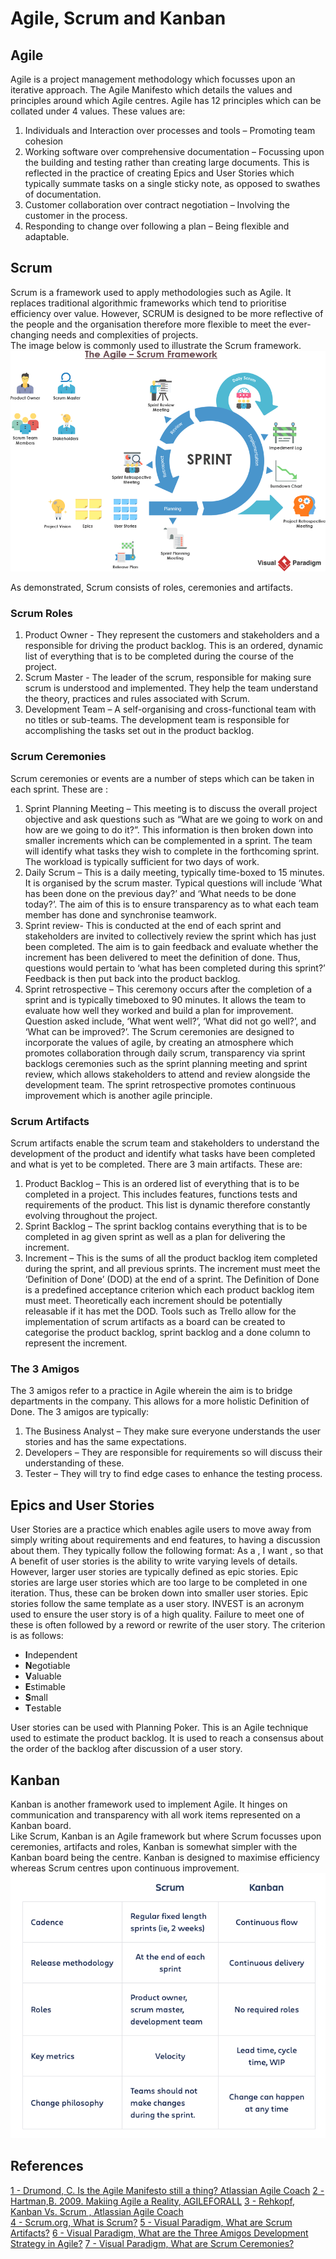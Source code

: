 # Agile, Scrum and Kanban  

## Agile
Agile is a project management methodology which focusses upon an iterative approach. 
The Agile Manifesto which details the values and principles around which Agile centres. Agile has 12 principles which can be collated under 4 values. These values are:
1. Individuals and Interaction over processes and tools – Promoting team cohesion
2. Working software over comprehensive documentation – Focussing upon the building and testing rather than creating large documents. This is reflected in the practice of creating Epics and User Stories which typically summate tasks on a single sticky note, as opposed to swathes of documentation. 
3. Customer collaboration over contract negotiation – Involving the customer in the process.
4. Responding to change over following a plan – Being flexible and adaptable. 

## Scrum
Scrum is a framework used to apply methodologies such as Agile. It replaces traditional algorithmic frameworks which tend to prioritise efficiency over value. However, SCRUM is designed to be more reflective of the people and the organisation therefore more flexible
to meet the ever-changing needs and complexities of projects.  
The image below is commonly used to illustrate the Scrum framework. 
![Scrum Framework](https://github.com/A-Ahmed100216/Agile/blob/main/scrum_framework.png)   

As demonstrated, Scrum consists of roles, ceremonies and artifacts. 

### Scrum Roles
  1. Product Owner - They represent the customers and stakeholders and a responsible for driving the product backlog. This is an ordered, dynamic list of everything that is to be completed during the course of the project.
  2. Scrum Master - The leader of the scrum, responsible for making sure scrum is understood and implemented. They help the team understand the theory, practices and rules associated with Scrum.
  3. Development Team – A self-organising and cross-functional team with no titles or sub-teams. The development team is responsible for accomplishing the tasks set out in the product backlog. 

### Scrum Ceremonies
Scrum ceremonies or events are a number of steps which can be taken in each sprint. These are : 
1. Sprint Planning Meeting – This meeting is to discuss the overall project objective and ask questions such as “What are we going to work on and how are we going to do it?”. This information is then broken down into smaller increments which can be complemented in a sprint. The team will identify what tasks they wish to complete in the forthcoming sprint. The workload is typically sufficient for two days of work. 
2. Daily Scrum – This is a daily meeting, typically time-boxed to 15 minutes. It is organised by the scrum master. Typical questions will include ‘What has been done on the previous day?’ and ‘What needs to be done today?’. The aim of this is to ensure transparency as to what each team member has done and synchronise teamwork. 
3. Sprint review- This is conducted at the end of each sprint and stakeholders are invited to collectively review the sprint which has just been completed. The aim is to gain feedback and evaluate whether the increment has been delivered to meet the definition of done.  Thus, questions would pertain to ‘what has been completed during this sprint?’ Feedback is then put back into the product backlog. 
4. Sprint retrospective – This ceremony occurs after the completion of a sprint and is typically timeboxed to 90 minutes. It allows the team to evaluate how well they worked and build a plan for improvement. Question asked include, ‘What went well?’, ‘What did not go well?’, and ‘What can be improved?’. 
The Scrum ceremonies are designed to incorporate the values of agile, by creating an atmosphere which promotes collaboration through daily scrum, transparency via sprint backlogs ceremonies such as the sprint planning meeting and sprint review, which allows stakeholders to attend and review alongside the development team. The sprint retrospective promotes continuous improvement which is another agile principle.

### Scrum Artifacts 
Scrum artifacts enable the scrum team and stakeholders to understand the development of the product and identify what tasks have been completed and what is yet to be completed. There are 3 main artifacts. These are:
1. Product Backlog – This is an ordered list of everything that is to be completed in a project. This includes features, functions tests and requirements of the product. This list is dynamic therefore constantly evolving throughout the project. 
2. Sprint Backlog – The sprint backlog contains everything that is to be completed in ag given sprint as well as a plan for delivering the increment. 
3. Increment – This is the sums of all the product backlog item completed during the sprint, and all previous sprints. The increment must meet the ‘Definition of Done’ (DOD) at the end of a sprint. The Definition of Done is a predefined acceptance criterion which each product backlog item must meet. Theoretically each increment should be potentially releasable if it has met the DOD. 
Tools such as Trello allow for the implementation of scrum artifacts as a board can be created to categorise the product backlog, sprint backlog and a done column to represent the increment. 

### The 3 Amigos
The 3 amigos refer to a practice in Agile wherein the aim is to bridge departments in the company. This allows for a more holistic Definition of Done. The 3 amigos are typically:
1. The Business Analyst – They make sure everyone understands the user stories and has the same expectations.
2. Developers – They are responsible for requirements so will discuss their understanding of these.
3. Tester – They will try to find edge cases to enhance the testing process.  


## Epics and User Stories
User Stories are a practice which enables agile users to move away from simply writing about requirements and end features, to having a discussion about them. 
They typically follow the following format:
As a <role>, I want <task>, so that <goal>
A benefit of user stories is the ability to write varying levels of details. However, larger user stories are typically defined as epic stories. Epic stories are large user stories which are too large to be completed in one iteration. Thus, these can be broken down into smaller user stories. Epic stories follow the same template as a user story.
INVEST is an acronym used to ensure the user story is of a high quality. Failure to meet one of these is often followed by a reword or rewrite of the user story. The criterion is as follows:
* **I**ndependent 
* **N**egotiable
* **V**aluable
* **E**stimable
* **S**mall
* **T**estable 

User stories can be used with Planning Poker. This is an Agile technique used to estimate the product backlog. 
It is used to reach a consensus about the order of the backlog after discussion of a user story. 

## Kanban 
Kanban is another framework used to implement Agile. It hinges on communication
and transparency with all work items represented on a Kanban board.  
Like Scrum, Kanban is an Agile framework but where Scrum focusses upon ceremonies, artifacts and roles, Kanban is somewhat simpler with the Kanban board being the centre. Kanban is designed to maximise efficiency whereas Scrum centres upon continuous improvement. 
![](https://github.com/A-Ahmed100216/Agile/blob/main/differences.png)

## References 
[1 - Drumond, C. Is the Agile Manifesto still a thing? Atlassian Agile Coach](https://www.atlassian.com/agile/manifesto)
[2 - Hartman,B. 2009. Makiing Agile a Reality, AGILEFORALL](https://agileforall.com/new-to-agile-invest-in-good-user-stories/)
[3 - Rehkopf, Kanban Vs. Scrum , Atlassian Agile Coach](https://www.atlassian.com/agile/kanban/kanban-vs-scrum)  
[4 - Scrum.org, What is Scrum?](https://www.scrum.org/resources/what-is-scrum)
[5 - Visual Paradigm, What are Scrum Artifacts?](https://www.visual-paradigm.com/scrum/what-are-scrum-artifacts/)
[6 - Visual Paradigm, What are the Three Amigos Development Strategy in Agile?](https://www.visual-paradigm.com/scrum/agile-three-amigos-development-strategy/)
[7 - Visual Paradigm, What are Scrum Ceremonies?](https://www.visual-paradigm.com/scrum/what-are-scrum-ceremonies/)


